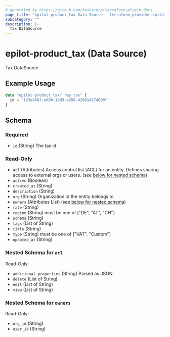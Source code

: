```yaml
---
# generated by https://github.com/hashicorp/terraform-plugin-docs
page_title: "epilot-product_tax Data Source - terraform-provider-epilot-product"
subcategory: ""
description: |-
  Tax DataSource
---
```


# epilot-product_tax (Data Source)

Tax DataSource

## Example Usage

```terraform
data "epilot-product_tax" "my_tax" {
  id = "123e4567-e89b-12d3-a456-426614174000"
}
```

<!-- schema generated by tfplugindocs -->
## Schema

### Required

- `id` (String) The tax id

### Read-Only

- `acl` (Attributes) Access control list (ACL) for an entity. Defines sharing access to external orgs or users. (see [below for nested schema](#nestedatt--acl))
- `active` (Boolean)
- `created_at` (String)
- `description` (String)
- `org` (String) Organization Id the entity belongs to
- `owners` (Attributes List) (see [below for nested schema](#nestedatt--owners))
- `rate` (String)
- `region` (String) must be one of ["DE", "AT", "CH"]
- `schema` (String)
- `tags` (List of String)
- `title` (String)
- `type` (String) must be one of ["VAT", "Custom"]
- `updated_at` (String)

<a id="nestedatt--acl"></a>
### Nested Schema for `acl`

Read-Only:

- `additional_properties` (String) Parsed as JSON.
- `delete` (List of String)
- `edit` (List of String)
- `view` (List of String)


<a id="nestedatt--owners"></a>
### Nested Schema for `owners`

Read-Only:

- `org_id` (String)
- `user_id` (String)


